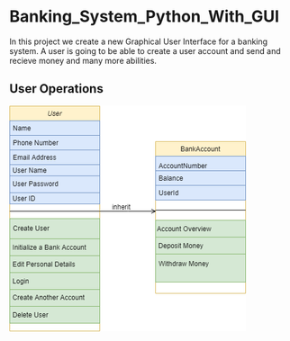 # Banking_System_Python_With_GUI

In this project we create a new Graphical User Interface for a banking system. A user is going to be able to create a user account and send and recieve money and many more abilities.

## User Operations

![Alt text](assests/Class_Diagram.png?raw=true "Class Digram")
